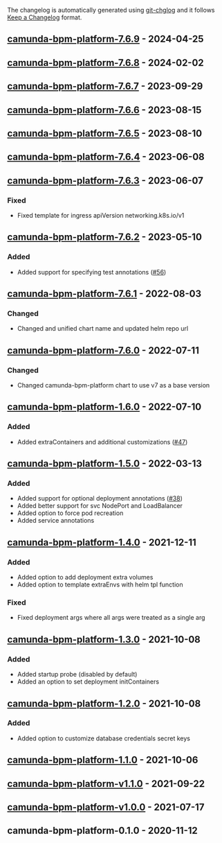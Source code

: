 The changelog is automatically generated using [git-chglog](https://github.com/git-chglog/git-chglog) and it follows [Keep a Changelog](https://keepachangelog.com) format.

<a name="camunda-bpm-platform-7.6.9"></a>
## [camunda-bpm-platform-7.6.9] - 2024-04-25

<a name="camunda-bpm-platform-7.6.8"></a>
## [camunda-bpm-platform-7.6.8] - 2024-02-02

<a name="camunda-bpm-platform-7.6.7"></a>
## [camunda-bpm-platform-7.6.7] - 2023-09-29

<a name="camunda-bpm-platform-7.6.6"></a>
## [camunda-bpm-platform-7.6.6] - 2023-08-15

<a name="camunda-bpm-platform-7.6.5"></a>
## [camunda-bpm-platform-7.6.5] - 2023-08-10

<a name="camunda-bpm-platform-7.6.4"></a>
## [camunda-bpm-platform-7.6.4] - 2023-06-08

<a name="camunda-bpm-platform-7.6.3"></a>
## [camunda-bpm-platform-7.6.3] - 2023-06-07
### Fixed
- Fixed template for ingress apiVersion networking.k8s.io/v1

<a name="camunda-bpm-platform-7.6.2"></a>
## [camunda-bpm-platform-7.6.2] - 2023-05-10
### Added
- Added support for specifying test annotations ([#56](https://github.com/camunda-community-hub/camunda-helm/issues/56))

<a name="camunda-bpm-platform-7.6.1"></a>
## [camunda-bpm-platform-7.6.1] - 2022-08-03
### Changed
- Changed and unified chart name and updated helm repo url

<a name="camunda-bpm-platform-7.6.0"></a>
## [camunda-bpm-platform-7.6.0] - 2022-07-11
### Changed
- Changed camunda-bpm-platform chart to use v7 as a base version

<a name="camunda-bpm-platform-1.6.0"></a>
## [camunda-bpm-platform-1.6.0] - 2022-07-10
### Added
- Added extraContainers and additional customizations ([#47](https://github.com/camunda-community-hub/camunda-helm/issues/47))

<a name="camunda-bpm-platform-1.5.0"></a>
## [camunda-bpm-platform-1.5.0] - 2022-03-13
### Added
- Added support for optional deployment annotations ([#38](https://github.com/camunda-community-hub/camunda-helm/issues/38))
- Added better support for svc NodePort and LoadBalancer
- Added option to force pod recreation
- Added service annotations

<a name="camunda-bpm-platform-1.4.0"></a>
## [camunda-bpm-platform-1.4.0] - 2021-12-11
### Added
- Added option to add deployment extra volumes
- Added option to template extraEnvs with helm tpl function
### Fixed
- Fixed deployment args where all args were treated as a single arg

<a name="camunda-bpm-platform-1.3.0"></a>
## [camunda-bpm-platform-1.3.0] - 2021-10-08
### Added
- Added startup probe (disabled by default)
- Added an option to set deployment initContainers

<a name="camunda-bpm-platform-1.2.0"></a>
## [camunda-bpm-platform-1.2.0] - 2021-10-08
### Added
- Added option to customize database credentials secret keys

<a name="camunda-bpm-platform-1.1.0"></a>
## [camunda-bpm-platform-1.1.0] - 2021-10-06

<a name="camunda-bpm-platform-v1.1.0"></a>
## [camunda-bpm-platform-v1.1.0] - 2021-09-22

<a name="camunda-bpm-platform-v1.0.0"></a>
## [camunda-bpm-platform-v1.0.0] - 2021-07-17

<a name="camunda-bpm-platform-0.1.0"></a>
## camunda-bpm-platform-0.1.0 - 2020-11-12

[camunda-bpm-platform-7.6.9]: https://github.com/camunda-community-hub/camunda-helm/compare/camunda-bpm-platform-7.6.8...camunda-bpm-platform-7.6.9
[camunda-bpm-platform-7.6.8]: https://github.com/camunda-community-hub/camunda-helm/compare/camunda-bpm-platform-7.6.7...camunda-bpm-platform-7.6.8
[camunda-bpm-platform-7.6.7]: https://github.com/camunda-community-hub/camunda-helm/compare/camunda-bpm-platform-7.6.6...camunda-bpm-platform-7.6.7
[camunda-bpm-platform-7.6.6]: https://github.com/camunda-community-hub/camunda-helm/compare/camunda-bpm-platform-7.6.5...camunda-bpm-platform-7.6.6
[camunda-bpm-platform-7.6.5]: https://github.com/camunda-community-hub/camunda-helm/compare/camunda-bpm-platform-7.6.4...camunda-bpm-platform-7.6.5
[camunda-bpm-platform-7.6.4]: https://github.com/camunda-community-hub/camunda-helm/compare/camunda-bpm-platform-7.6.3...camunda-bpm-platform-7.6.4
[camunda-bpm-platform-7.6.3]: https://github.com/camunda-community-hub/camunda-helm/compare/camunda-bpm-platform-7.6.2...camunda-bpm-platform-7.6.3
[camunda-bpm-platform-7.6.2]: https://github.com/camunda-community-hub/camunda-helm/compare/camunda-bpm-platform-7.6.1...camunda-bpm-platform-7.6.2
[camunda-bpm-platform-7.6.1]: https://github.com/camunda-community-hub/camunda-helm/compare/camunda-bpm-platform-7.6.0...camunda-bpm-platform-7.6.1
[camunda-bpm-platform-7.6.0]: https://github.com/camunda-community-hub/camunda-helm/compare/camunda-bpm-platform-1.6.0...camunda-bpm-platform-7.6.0
[camunda-bpm-platform-1.6.0]: https://github.com/camunda-community-hub/camunda-helm/compare/camunda-bpm-platform-1.5.0...camunda-bpm-platform-1.6.0
[camunda-bpm-platform-1.5.0]: https://github.com/camunda-community-hub/camunda-helm/compare/camunda-bpm-platform-1.4.0...camunda-bpm-platform-1.5.0
[camunda-bpm-platform-1.4.0]: https://github.com/camunda-community-hub/camunda-helm/compare/camunda-bpm-platform-1.3.0...camunda-bpm-platform-1.4.0
[camunda-bpm-platform-1.3.0]: https://github.com/camunda-community-hub/camunda-helm/compare/camunda-bpm-platform-1.2.0...camunda-bpm-platform-1.3.0
[camunda-bpm-platform-1.2.0]: https://github.com/camunda-community-hub/camunda-helm/compare/camunda-bpm-platform-1.1.0...camunda-bpm-platform-1.2.0
[camunda-bpm-platform-1.1.0]: https://github.com/camunda-community-hub/camunda-helm/compare/camunda-bpm-platform-v1.1.0...camunda-bpm-platform-1.1.0
[camunda-bpm-platform-v1.1.0]: https://github.com/camunda-community-hub/camunda-helm/compare/camunda-bpm-platform-v1.0.0...camunda-bpm-platform-v1.1.0
[camunda-bpm-platform-v1.0.0]: https://github.com/camunda-community-hub/camunda-helm/compare/camunda-bpm-platform-0.1.0...camunda-bpm-platform-v1.0.0
